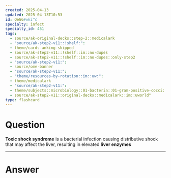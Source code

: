 ```yaml
---
created: 2025-04-13
updated: 2025-04-13T10:53
id: QeG6#wki^c
specialty: infect
specialty_id: 451
tags:
  - source/ak-original-decks::step-2::medicalark
  - "source/ak-step2-v11::!shelf:": 
  - theme/cards-anking-skipped
  - source/ak-step2-v11::!shelf::im::no-dupes
  - source/ak-step2-v11::!shelf::im::no-dupes::only-step2
  - "source/ak-step2-v11:": 
  - source/ome-banner
  - "source/ak-step2-v11:": 
  - "theme/resources-by-rotation::im::uw:": 
  - theme/medicalark
  - "source/ak-step2-v11:": 
  - theme/subjects::microbiology::01-bacteria::01-gram-positive-cocci::staph-aureus::toxic-shock-syndrome
  - source/ak-step2-v11::original-decks::medicalark::im::uworld"
type: flashcard
---
```


# Question
**Toxic shock syndrome** is a bacterial infection causing distributive shock that may affect the liver, resulting in elevated **liver enzymes**

---

# Answer
